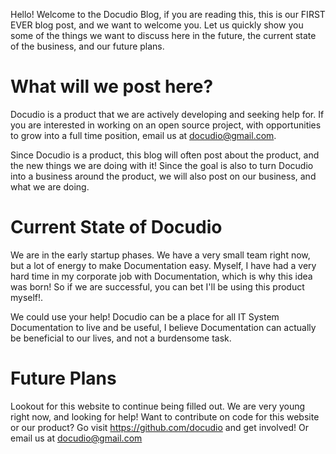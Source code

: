 
Hello! Welcome to the Docudio Blog, if you are reading this, this is our FIRST EVER blog post, and we want to welcome you. Let us quickly show you some of the things we want to discuss here in the future, the current state of the business, and our future plans.

# What will we post here? 
Docudio is a product that we are actively developing and seeking help for. If you are interested in working on an open source project, with opportunities to grow into a full time position, email us at docudio@gmail.com. 

Since Docudio is a product, this blog will often post about the product, and the new things we are doing with it! Since the goal is also to turn Docudio into a business around the product, we will also post on our business, and what we are doing. 

# Current State of Docudio
We are in the early startup phases. We have a very small team right now, but a lot of energy to make Documentation easy. Myself, I have had a very hard time in my corporate job with Documentation, which is why this idea was born! So if we are successful, you can bet I'll be using this product myself!. 

We could use your help! Docudio can be a place for all IT System Documentation to live and be useful, I believe Documentation can actually be beneficial to our lives, and not a burdensome task. 

# Future Plans
Lookout for this website to continue being filled out. We are very young right now, and looking for help! Want to contribute on code for this website or our product? Go visit https://github.com/docudio and get involved! Or email us at docudio@gmail.com